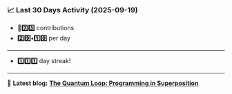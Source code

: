 <!--START_STATS-->
### 📈 Last 30 Days Activity (2025-09-19)  
- **🎱7️⃣3️⃣** contributions  
- **2️⃣9️⃣•1️⃣0️⃣** per day
---
- **1️⃣1️⃣1️⃣** day streak!
---
📝 **Latest blog:** [**The Quantum Loop: Programming in Superposition**](https://andriak.com/blog/quantum-loop)
<!--END_STATS-->
